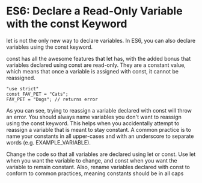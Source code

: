 
# ES6: Declare a Read-Only Variable with the const Keyword

let is not the only new way to declare variables. In ES6, you can also declare variables using the const keyword.

const has all the awesome features that let has, with the added bonus that variables declared using const are read-only. They are a constant value, which means that once a variable is assigned with const, it cannot be reassigned.

    "use strict"
    const FAV_PET = "Cats";
    FAV_PET = "Dogs"; // returns error
    
As you can see, trying to reassign a variable declared with const will throw an error. You should always name variables you don't want to reassign using the const keyword. This helps when you accidentally attempt to reassign a variable that is meant to stay constant. A common practice is to name your constants in all upper-cases and with an underscore to separate words (e.g. EXAMPLE_VARIABLE).


Change the code so that all variables are declared using let or const. Use let when you want the variable to change, and const when you want the variable to remain constant. Also, rename variables declared with const to conform to common practices, meaning constants should be in all caps
